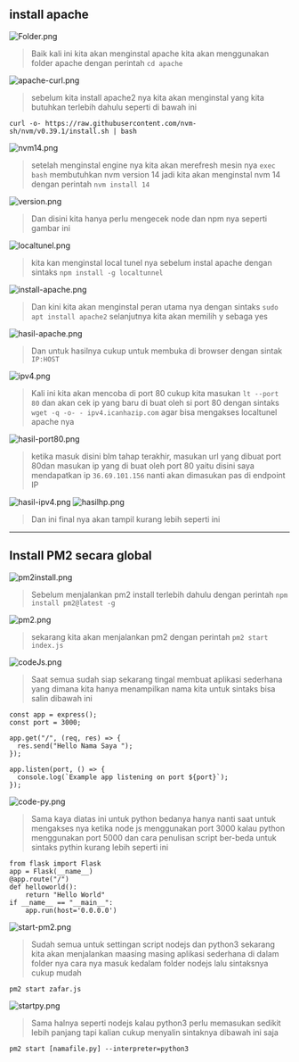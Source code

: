 ## install apache
![Folder.png](../Screenshoot-Stage-1/apache/Folder.png)
>Baik kali ini kita akan menginstal apache kita akan menggunakan folder apache dengan perintah `cd apache`

![apache-curl.png](../Screenshoot-Stage-1/apache/apache-curl.png)
>sebelum kita install apache2 nya kita akan menginstal yang kita butuhkan terlebih dahulu seperti di bawah ini 
```
curl -o- https://raw.githubusercontent.com/nvm-sh/nvm/v0.39.1/install.sh | bash
```

![nvm14.png](../Screenshoot-Stage-1/apache/nvm14.png)
>setelah menginstal engine nya kita akan merefresh mesin nya `exec bash` membutuhkan nvm version 14 jadi kita akan menginstal nvm 14 dengan perintah `nvm install 14`

![version.png](../Screenshoot-Stage-1/apache/version.png)
>Dan disini kita hanya perlu mengecek node dan npm nya seperti gambar ini 

![localtunel.png](../Screenshoot-Stage-1/apache/localtunel.png)
>kita kan menginstal local tunel nya sebelum instal apache dengan sintaks `npm install -g localtunnel`

![install-apache.png](../Screenshoot-Stage-1/apache/install-apache.png)
>Dan kini kita akan menginstal peran utama nya dengan sintaks `sudo apt install apache2` selanjutnya kita akan memilih y sebaga yes 

![hasil-apache.png](../Screenshoot-Stage-1/apache/hasil-apache.png)
>Dan untuk hasilnya cukup untuk membuka di browser dengan sintak `IP:HOST`

![ipv4.png](../Screenshoot-Stage-1/apache/ipv4.png)
>Kali ini kita akan mencoba di port 80 cukup kita masukan `lt --port 80` dan akan cek ip yang baru di buat oleh si port 80 dengan sintaks `wget -q -o- - ipv4.icanhazip.com` agar bisa mengakses localtunel apache nya 

![hasil-port80.png](../Screenshoot-Stage-1/apache/hasil-port80.png)
>ketika masuk disini blm tahap terakhir, masukan url yang dibuat port 80dan  masukan ip yang di buat oleh port 80 yaitu disini saya mendapatkan ip `36.69.101.156` nanti akan dimasukan pas di endpoint IP

![hasil-ipv4.png](../Screenshoot-Stage-1/apache/hasil-ipv4.png)
![hasilhp.png](../Screenshoot-Stage-1/apache/hasilhp.jpg)
>Dan ini final nya akan tampil kurang lebih seperti ini 
***
## Install PM2 secara global
![pm2install.png](../Screenshoot-Stage-1/challange/pm2install.png)
>Sebelum menjalankan pm2 install terlebih dahulu dengan perintah ```npm install pm2@latest -g``` 

![pm2.png](../Screenshoot-Stage-1/challange/pm2.png)
>sekarang kita akan menjalankan pm2 dengan perintah ```pm2 start index.js```

![codeJs.png](../Screenshoot-Stage-1/challange/codeJs.png)
>Saat semua sudah siap sekarang tingal membuat aplikasi sederhana yang dimana kita hanya menampilkan nama kita untuk sintaks bisa salin dibawah ini 
```const express = require("express");
const app = express();
const port = 3000;

app.get("/", (req, res) => {
  res.send("Hello Nama Saya ");
});

app.listen(port, () => {
  console.log(`Example app listening on port ${port}`);
});
```

![code-py.png](../Screenshoot-Stage-1/challange/code-py.png)
>Sama kaya diatas ini untuk python bedanya hanya nanti saat untuk mengakses nya ketika node js menggunakan port 3000 kalau python menggunakan port 5000 dan cara penulisan script ber-beda untuk sintaks pythin kurang lebih seperti ini 

```
from flask import Flask
app = Flask(__name__)
@app.route("/")
def helloworld():
    return "Hello World"
if __name__ == "__main__":
    app.run(host='0.0.0.0')
```

![start-pm2.png](../Screenshoot-Stage-1/challange/start-pm2.png)
>Sudah semua untuk settingan script nodejs dan python3 sekarang kita akan menjalankan maasing masing aplikasi sederhana di dalam folder nya cara nya masuk kedalam folder nodejs lalu sintaksnya cukup mudah 

```
pm2 start zafar.js
```


![startpy.png](../Screenshoot-Stage-1/challange/startpy.png)
>Sama halnya seperti nodejs kalau python3 perlu memasukan sedikit lebih panjang tapi kalian cukup menyalin sintaknya dibawah ini saja

```
pm2 start [namafile.py] --interpreter=python3
```

